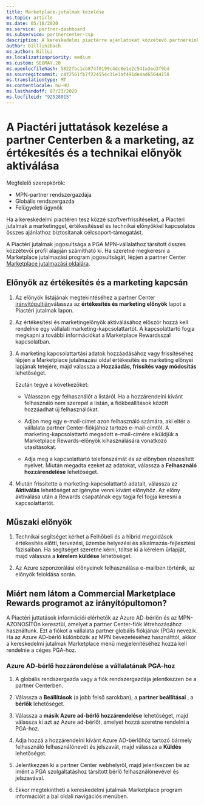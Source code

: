 ```yaml
---
title: Marketplace-jutalmak kezelése
ms.topic: article
ms.date: 05/18/2020
ms.service: partner-dashboard
ms.subservice: partnercenter-csp
description: A kereskedelmi piactérre ajánlatokat közzétevő partnereink jogosultak a marketing-támogatást nyújtó előnyökre.
author: billlinzbach
ms.author: BillLi
ms.localizationpriority: medium
ms.custom: SEOMAY.20
ms.openlocfilehash: 5822fbc1cb874f0199c4dc8e1e2c541a3ed3f9bd
ms.sourcegitcommit: c4f2561fb7f224554c31e3af491de4ad65644158
ms.translationtype: MT
ms.contentlocale: hu-HU
ms.lasthandoff: 07/23/2020
ms.locfileid: "92528015"
---
```

# <a name="manage-marketplace-rewards-in-partner-center--activate-marketing-sales-and-technical-benefits"></a>A Piactéri juttatások kezelése a partner Centerben & a marketing, az értékesítés és a technikai előnyök aktiválása

Megfelelő szerepkörök:

- MPN-partner rendszergazdája
- Globális rendszergazda
- Felügyeleti ügynök

Ha a kereskedelmi piactéren tesz közzé szoftverfrissítéseket, a Piactéri jutalmak a marketinggel, értékesítéssel és technikai előnyökkel kapcsolatos összes ajánlathoz biztosítanak célcsoport-támogatást.

A Piactéri jutalmak jogosultsága a PGA MPN-vállalathoz társított összes közzétevői profil alapján számítható ki. Ha szeretné megkeresni a Marketplace jutalmazási program jogosultságát, lépjen a partner Center [Marketplace jutalmazási oldalára](https://partner.microsoft.com/dashboard/mpn/program/commercialmarketplace).

## <a name="sales-and-marketing-benefits"></a>Előnyök az értékesítés és a marketing kapcsán

1. Az előnyök listájának megtekintéséhez a partner Center [irányítópultján](https://partner.microsoft.com/dashboard)válassza az **értékesítés és marketing előnyök** lapot a Piactéri jutalmak lapon. 

2. Az értékesítési és marketingelőnyök aktiválásához először hozzá kell rendelnie egy vállalati marketing-kapcsolattartót. A kapcsolattartó fogja megkapni a további információkat a Marketplace Rewardsszal kapcsolatban.

3. A marketing kapcsolattartási adatok hozzáadásához vagy frissítéséhez lépjen a Marketplace jutalmazási oldal értékesítés és marketing előnyei lapjának tetejére, majd válassza a **Hozzáadás, frissítés vagy módosítás** lehetőséget. 

   Ezután tegye a következőket:

   - Válasszon egy felhasználót a listáról. Ha a hozzárendelni kívánt felhasználó nem szerepel a listán, a fiókbeállítások között hozzáadhat új felhasználókat.

   - Adjon meg egy e-mail-címet azon felhasználó számára, aki eltér a vállalata partner Center-fiókjához tartozó e-mail-címtől. A marketing-kapcsolattartó megadott e-mail-címére elküldjük a Marketplace Rewards-előnyök kihasználására vonatkozó utasításokat.

   - Adja meg a kapcsolattartó telefonszámát és az előnyben részesített nyelvet. Miután megadta ezeket az adatokat, válassza a **Felhasználó hozzárendelése** lehetőséget.

4. Miután frissítette a marketing-kapcsolattartó adatait, válassza az **Aktiválás** lehetőséget az igénybe venni kívánt előnyhöz. Az előny aktiválása után a Rewards csapatának egy tagja fel fogja keresni a kapcsolattartót.

## <a name="technical-benefits"></a>Műszaki előnyök

1. Technikai segítséget kérhet a Felhőbeli és a hibrid megoldások értékesítés előtti, tervezési, üzembe helyezési és alkalmazás-fejlesztési fázisaiban. Ha segítséget szeretne kérni, töltse ki a kérelem űrlapját, majd válassza a **kérelem küldése** lehetőséget.

2. Az Azure szponzorálási előnyeinek felhasználása e-mailben történik, az előnyök feloldása során.

## <a name="why-cant-i-see-the-commercial-marketplace-rewards-program-on-my-dashboard"></a>Miért nem látom a Commercial Marketplace Rewards programot az irányítópultomon?

A Piactéri juttatások információi elérhetők az Azure AD-bérlőn és az MPN-AZONOSÍTÓn keresztül, amelyet a partner Center-fiók létrehozásához használtunk. Ezt a fiókot a vállalata partner globális fiókjának (PGA) nevezik. Ha az Azure AD-bérlő különbözik az MPN bevezetéséhez használttól, akkor a kereskedelmi jutalmak Marketplace menü megjelenítéséhez hozzá kell rendelnie a céges PGA-hoz.

### <a name="to-associate-an-azure-ad-tenant-with-the-pga-of-your-company"></a>Azure AD-bérlő hozzárendelése a vállalatának PGA-hoz

1. A globális rendszergazda vagy a fiók rendszergazdája jelentkezzen be a partner Centerben.

2. Válassza a **Beállítások** (a jobb felső sarokban), a **partner beállításai** , a **bérlők** lehetőséget. 

3. Válassza a **másik Azure ad-bérlő hozzárendelése** lehetőséget, majd válassza ki azt az Azure ad-bérlőt, amelyet hozzá szeretne rendelni a PGA-hoz.

4. Adja hozzá a hozzárendelni kívánt Azure AD-bérlőhöz tartozó bármely felhasználó felhasználónevét és jelszavát, majd válassza a **Küldés** lehetőséget.

5. Jelentkezzen ki a partner Center webhelyről, majd jelentkezzen be az imént a PGA szolgáltatáshoz társított bérlő felhasználónevével és jelszavával.

6. Ekkor megtekintheti a kereskedelmi jutalmak Marketplace program információit a bal oldali navigációs menüben.

